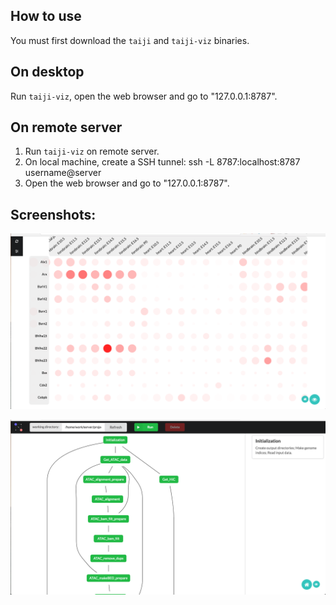 How to use
----------

You must first download the `taiji` and `taiji-viz` binaries.

On desktop
----------

Run `taiji-viz`, open the web browser and go to "127.0.0.1:8787".

On remote server
----------------

1. Run `taiji-viz` on remote server.
2. On local machine, create a SSH tunnel: ssh -L 8787:localhost:8787 username@server
3. Open the web browser and go to "127.0.0.1:8787".


Screenshots:
------------

![screen1](screenshots/screen1.png)

![screen2](screenshots/screen2.png)
